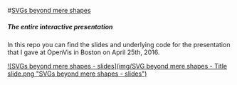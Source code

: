 #[SVGs beyond mere shapes](slides/index.html)
##### The entire interactive presentation

In this repo you can find the slides and underlying code for the presentation that I gave at OpenVis in Boston on April 25th, 2016.

[![SVGs beyond mere shapes - slides](img/SVG beyond mere shapes - Title slide.png "SVGs beyond mere shapes - slides")](slides/index.html)
